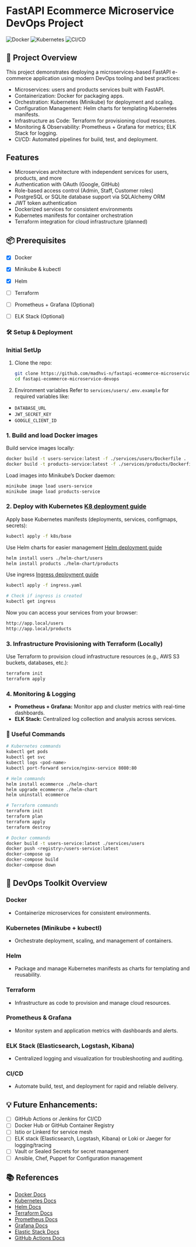 # FastAPI Ecommerce Microservice DevOps Project
![Docker](https://img.shields.io/badge/docker-ready-blue)
![Kubernetes](https://img.shields.io/badge/k8s-ready-blueviolet)
![CI/CD](https://img.shields.io/badge/ci%2Fcd-planned-yellow)

## 🚀 Project Overview
This project demonstrates deploying a microservices-based FastAPI e-commerce application using modern DevOps tooling and best practices:

* Microservices: users and products services built with FastAPI.
* Containerization: Docker for packaging apps.
* Orchestration: Kubernetes (Minikube) for deployment and scaling.
* Configuration Management: Helm charts for templating Kubernetes manifests.
* Infrastructure as Code: Terraform for provisioning cloud resources.
* Monitoring & Observability: Prometheus + Grafana for metrics; ELK Stack for logging.
* CI/CD: Automated pipelines for build, test, and deployment.


## Features
- Microservices architecture with independent services for users, products, and more
- Authentication with OAuth (Google, GitHub)
- Role-based access control (Admin, Staff, Customer roles)
- PostgreSQL or SQLite database support via SQLAlchemy ORM
- JWT token authentication
- Dockerized services for consistent environments
- Kubernetes manifests for container orchestration
- Terraform integration for cloud infrastructure (planned)

## 📦 Prerequisites
- [x] Docker
- [x] Minikube & kubectl
- [x] Helm
- [ ] Terraform
- [ ] Prometheus + Grafana (Optional)
- [ ] ELK Stack (Optional)


### 🛠 Setup & Deployment

### Initial SetUp
1. Clone the repo:

   ```bash
   git clone https://github.com/madhvi-n/fastapi-ecommerce-microservice-devops.git
   cd fastapi-ecommerce-microservice-devops
   ```

2. Environment variables
Refer to `services/users/.env.example` for required variables like:
- `DATABASE_URL`
- `JWT_SECRET_KEY`
- `GOOGLE_CLIENT_ID`


### 1. Build and load Docker images
Build service images locally:
```bash
docker build -t users-service:latest -f ./services/users/Dockerfile .
docker build -t products-service:latest -f ./services/products/Dockerfile .
```

Load images into Minikube’s Docker daemon:
```bash
minikube image load users-service
minikube image load products-service
```

### 2. Deploy with Kubernetes [K8 deployment guide](./deployment-guides/k8-deployment-guide.md)
Apply base Kubernetes manifests (deployments, services, configmaps, secrets):

```bash
kubectl apply -f k8s/base
```
Use Helm charts for easier management [Helm deployment guide](./deployment-guides/helm-deployment-guide.md)

```bash
helm install users ./helm-chart/users
helm install products ./helm-chart/products
```

Use ingress [Ingress deployment guide](./deployment-guides/ingress-deployment-guide.md)
```bash
kubectl apply -f ingress.yaml

# Check if ingress is created
kubectl get ingress
```

Now you can access your services from your browser:

```bash
http://app.local/users
http://app.local/products
```


### 3. Infrastructure Provisioning with Terraform (Locally)
Use Terraform to provision cloud infrastructure resources (e.g., AWS S3 buckets, databases, etc.):
```bash
terraform init
terraform apply

```

### 4. Monitoring & Logging
- **Prometheus + Grafana:** Monitor app and cluster metrics with real-time dashboards.
- **ELK Stack:** Centralized log collection and analysis across services.


### 🔧 Useful Commands
```bash
# Kubernetes commands
kubectl get pods
kubectl get svc
kubectl logs <pod-name>
kubectl port-forward service/nginx-service 8080:80

# Helm commands
helm install ecommerce ./helm-chart
helm upgrade ecommerce ./helm-chart
helm uninstall ecommerce

# Terraform commands
terraform init
terraform plan
terraform apply
terraform destroy

# Docker commands
docker build -t users-service:latest ./services/users
docker push <registry>/users-service:latest
docker-compose up
docker-compose build
docker-compose down
```

## 🧰 DevOps Toolkit Overview
### Docker
* Containerize microservices for consistent environments.

### Kubernetes (Minikube + kubectl)
* Orchestrate deployment, scaling, and management of containers.

### Helm
* Package and manage Kubernetes manifests as charts for templating and reusability.

### Terraform
* Infrastructure as code to provision and manage cloud resources.

### Prometheus & Grafana
* Monitor system and application metrics with dashboards and alerts.

### ELK Stack (Elasticsearch, Logstash, Kibana)
* Centralized logging and visualization for troubleshooting and auditing.

### CI/CD
* Automate build, test, and deployment for rapid and reliable delivery.


## 💡 Future Enhancements:
- [ ] GitHub Actions or Jenkins for CI/CD
- [ ] Docker Hub or GitHub Container Registry
- [ ] Istio or Linkerd for service mesh
- [ ] ELK stack (Elasticsearch, Logstash, Kibana) or Loki or Jaeger for logging/tracing
- [ ] Vault or Sealed Secrets for secret management
- [ ] Ansible, Chef, Puppet for Configuration management
<!-- - [ ] AWS CLI, Azure CLI, Google Cloud SDK for Cloud APIs -->
<!-- - [ ] MetalLB (for bare metal K8s) or NGINX Ingress Controller or Traefik — ingress management for Networking / Load Balancers -->


## 📚 References
- [Docker Docs](https://docs.docker.com/)
- [Kubernetes Docs](https://kubernetes.io/docs/)
- [Helm Docs](https://helm.sh/docs/)
- [Terraform Docs](https://developer.hashicorp.com/terraform/docs)
- [Prometheus Docs](https://prometheus.io/docs/)
- [Grafana Docs](https://grafana.com/docs/)
- [Elastic Stack Docs](https://www.elastic.co/guide/index.html)
- [GitHub Actions Docs](https://docs.github.com/en/actions)
